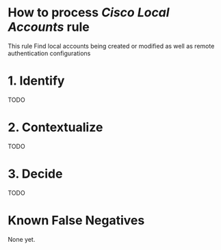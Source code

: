 # How to process *Cisco Local Accounts* rule
This rule Find local accounts being created or modified as well as remote authentication configurations

# 1. Identify
TODO

# 2. Contextualize
TODO

# 3. Decide
TODO

# Known False Negatives
None yet.
